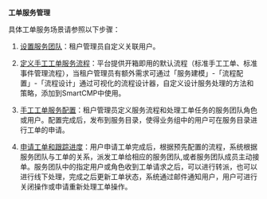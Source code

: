 

**工单服务管理**


具体工单服务场景请参照以下步骤：

1.  [设置服务团队](#设置服务团队)：租户管理员自定义关联用户。

2.  [定义手工工单服务流程](#定义手工工单服务流程)：平台提供开箱即用的默认流程（标准手工工单、标准事件管理流程），当租户管理员有额外需求可通过「服务建模」-「流程配置」-「流程设计」通过可视化的流程设计器，自定义设计服务处理的方法和策略，添加到SmartCMP中使用。

3.  [手工工单服务配置](#手工工单服务配置)：租户管理员定义服务流程和处理工单任务的服务团队角色或用户。配置完成后，发布到服务目录，使得业务组中的用户可在服务目录进行工单的申请。

4.  [申请工单和跟踪进度](#申请和处理工单)：用户申请工单完成后，根据预先配置的流程，系统根据服务团队与工单的关系，派发工单给相应的服务团队,或者服务团队成员主动接单。服务团队中的指定用户或角色收到工单请求之后，可以进行转派，也可以进行线下处理，完成之后更新工单状态，系统通过邮件通知用户，用户可进行关闭操作或申请重新处理工单操作。










